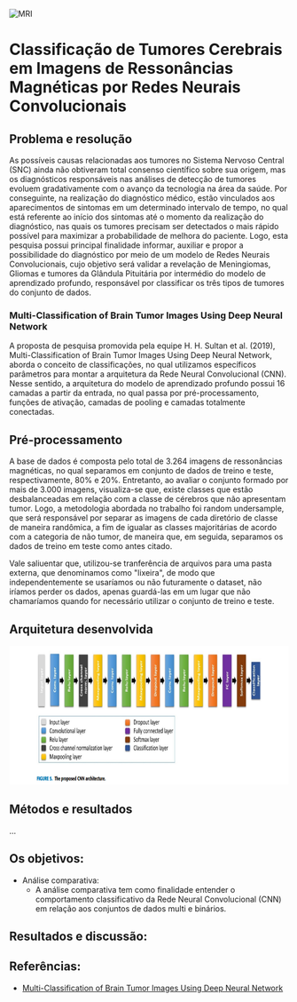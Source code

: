 ![MRI](http://mmmoficial.org/mo_includes/img/publicacion/milagro-de-dios-cinco-tumores-cerebrales-desaparecen-luego-de-orar-a-dios_mmmoficial_2020-03-12-16-33-31_8765.jpg)

# Classificação de Tumores Cerebrais em Imagens de Ressonâncias Magnéticas por Redes Neurais Convolucionais

## Problema e resolução

As possíveis causas relacionadas aos tumores no Sistema Nervoso Central 
(SNC) ainda não obtiveram total consenso científico sobre sua origem, mas os 
diagnósticos responsáveis nas análises de detecção de tumores evoluem 
gradativamente com o avanço da tecnologia na área da saúde. Por conseguinte, na 
realização do diagnóstico médico, estão vinculados aos aparecimentos de sintomas 
em um determinado intervalo de tempo, no qual está referente ao início dos sintomas 
até o momento da realização do diagnóstico, nas quais os tumores precisam ser 
detectados o mais rápido possível para maximizar a probabilidade de melhora do 
paciente. Logo, esta pesquisa possui principal finalidade informar, auxiliar e propor a 
possibilidade do diagnóstico por meio de um modelo de Redes Neurais 
Convolucionais, cujo objetivo será validar a revelação de Meningiomas, Gliomas e 
tumores da Glândula Pituitária por intermédio do modelo de aprendizado profundo, 
responsável por classificar os três tipos de tumores do conjunto de dados.

### Multi-Classification of Brain Tumor Images Using Deep Neural Network

A proposta de pesquisa promovida pela equipe H. H. Sultan et al. (2019), Multi-Classification of Brain Tumor Images Using Deep Neural Network, aborda o conceito de classificações, no qual utilizamos específicos parâmetros para montar a arquitetura da Rede Neural Convolucional (CNN). Nesse sentido, a arquitetura do modelo de aprendizado profundo possui 16 camadas a partir da entrada, no qual passa por pré-processamento, funções de ativação, camadas de pooling e camadas totalmente conectadas.

## Pré-processamento

A base de dados é composta pelo total de 3.264 imagens de ressonâncias magnéticas, no qual separamos em conjunto de dados de treino e teste, respectivamente, 80% e 20%. Entretanto, ao avaliar o conjunto formado por mais de 3.000 imagens, visualiza-se que, existe classes que estão desbalanceadas em relação com a classe de cérebros que não apresentam tumor. Logo, a metodologia abordada no trabalho foi random undersample, que será responsável por separar as imagens de cada diretório de classe de maneira randômica, a fim de igualar as classes majoritárias de acordo com a categoria de não tumor, de maneira que, em seguida, separamos os dados de treino em teste como antes citado.

Vale saliuentar que, utilizou-se tranferência de arquivos para uma pasta externa, que denominamos como "lixeira", de modo que independentemente se usaríamos ou não futuramente o dataset, não iríamos perder os dados, apenas guardá-las em um lugar que não chamaríamos quando for necessário utilizar o conjunto de treino e teste.

## Arquitetura desenvolvida

<img src="https://github.com/wander-asb/MRI_CLASSIFICATION/blob/main/multi-classification%20architecture%20CNN.png?raw=true" width="949" height="250" />

## Métodos e resultados

...


## Os objetivos:

* Análise comparativa:
  * A análise comparativa tem como finalidade entender o comportamento classificativo da Rede Neural Convolucional (CNN) em relação aos conjuntos de dados multi e binários.

## Resultados e discussão: 

## Referências:
 * [Multi-Classification of Brain Tumor Images Using Deep Neural Network](https://ieeexplore.ieee.org/document/8723045)
